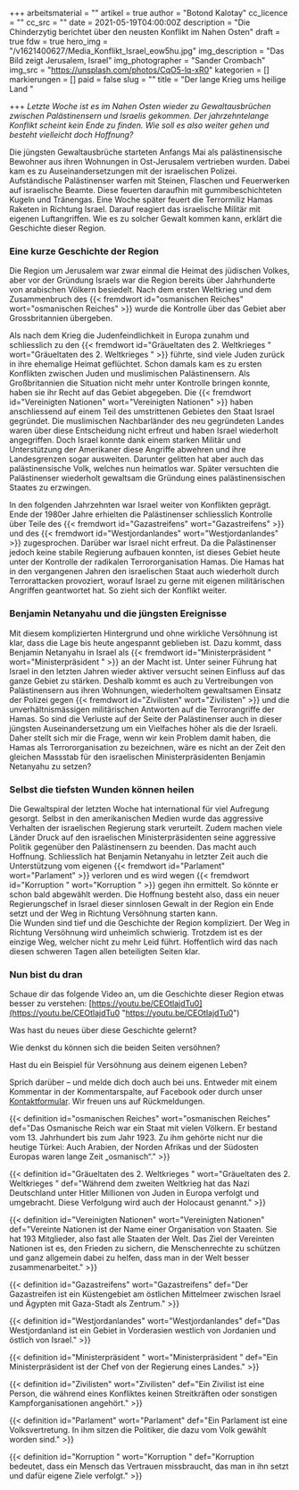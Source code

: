 +++
arbeitsmaterial = ""
artikel = true
author = "Botond Kalotay"
cc_licence = ""
cc_src = ""
date = 2021-05-19T04:00:00Z
description = "Die Chinderzytig berichtet über den neusten Konflikt im Nahen Osten"
draft = true
fdw = true
hero_img = "/v1621400627/Media_Konflikt_Israel_eow5hu.jpg"
img_description = "Das Bild zeigt Jerusalem, Israel"
img_photographer = "Sander Crombach"
img_src = "https://unsplash.com/photos/CqO5-lq-xR0"
kategorien = []
markierungen = []
paid = false
slug = ""
title = "Der lange Krieg ums heilige Land "

+++
_Letzte Woche ist es im Nahen Osten wieder zu Gewaltausbrüchen zwischen Palästinensern und Israelis gekommen. Der jahrzehntelange Konflikt scheint kein Ende zu finden. Wie soll es also weiter gehen und besteht vielleicht doch Hoffnung?_

Die jüngsten Gewaltausbrüche starteten Anfangs Mai als palästinensische Bewohner aus ihren Wohnungen in Ost-Jerusalem vertrieben wurden. Dabei kam es zu Auseinandersetzungen mit der israelischen Polizei. Aufständische Palästinenser warfen mit Steinen, Flaschen und Feuerwerken auf israelische Beamte. Diese feuerten daraufhin mit gummibeschichteten Kugeln und Tränengas. Eine Woche später feuert die Terrormiliz Hamas Raketen in Richtung Israel. Darauf reagiert das israelische Militär mit eigenen Luftangriffen. Wie es zu solcher Gewalt kommen kann, erklärt die Geschichte dieser Region.

### Eine kurze Geschichte der Region

Die Region um Jerusalem war zwar einmal die Heimat des jüdischen Volkes, aber vor der Gründung Israels war die Region bereits über Jahrhunderte von arabischen Völkern besiedelt. Nach dem ersten Weltkrieg und dem Zusammenbruch des {{< fremdwort id="osmanischen Reiches" wort="osmanischen Reiches" >}} wurde die Kontrolle über das Gebiet aber Grossbritannien übergeben.

Als nach dem Krieg die Judenfeindlichkeit in Europa zunahm und schliesslich zu den {{< fremdwort id="Gräueltaten des 2. Weltkrieges " wort="Gräueltaten des 2. Weltkrieges " >}} führte, sind viele Juden zurück in ihre ehemalige Heimat geflüchtet. Schon damals kam es zu ersten Konflikten zwischen Juden und muslimischen Palästinensern. Als Großbritannien die Situation nicht mehr unter Kontrolle bringen konnte, haben sie ihr Recht auf das Gebiet abgegeben. Die {{< fremdwort id="Vereinigten Nationen" wort="Vereinigten Nationen" >}} haben anschliessend auf einem Teil des umstrittenen Gebietes den Staat Israel gegründet. Die muslimischen Nachbarländer des neu gegründeten Landes waren über diese Entscheidung nicht erfreut und haben Israel wiederholt angegriffen. Doch Israel konnte dank einem starken Militär und Unterstützung der Amerikaner diese Angriffe abwehren und ihre Landesgrenzen sogar ausweiten. Darunter gelitten hat aber auch das palästinensische Volk, welches nun heimatlos war. Später versuchten die Palästinenser wiederholt gewaltsam die Gründung eines palästinensischen Staates zu erzwingen.

In den folgenden Jahrzehnten war Israel weiter von Konflikten geprägt. Ende der 1980er Jahre erhielten die Palästinenser schliesslich Kontrolle über Teile des {{< fremdwort id="Gazastreifens" wort="Gazastreifens" >}} und des {{< fremdwort id="Westjordanlandes" wort="Westjordanlandes" >}} zugesprochen. Darüber war Israel nicht erfreut. Da die Palästinenser jedoch keine stabile Regierung aufbauen konnten, ist dieses Gebiet heute unter der Kontrolle der radikalen Terrororganisation Hamas. Die Hamas hat in den vergangenen Jahren den israelischen Staat auch wiederholt durch Terrorattacken provoziert, worauf Israel zu gerne mit eigenen militärischen Angriffen geantwortet hat. So zieht sich der Konflikt weiter.

### Benjamin Netanyahu und die jüngsten Ereignisse

Mit diesem komplizierten Hintergrund und ohne wirkliche Versöhnung ist klar, dass die Lage bis heute angespannt geblieben ist. Dazu kommt, dass Benjamin Netanyahu in Israel als {{< fremdwort id="Ministerpräsident " wort="Ministerpräsident " >}} an der Macht ist. Unter seiner Führung hat Israel in den letzten Jahren wieder aktiver versucht seinen Einfluss auf das ganze Gebiet zu stärken. Deshalb kommt es auch zu Vertreibungen von Palästinensern aus ihren Wohnungen, wiederholtem gewaltsamen Einsatz der Polizei gegen {{< fremdwort id="Zivilisten" wort="Zivilisten" >}} und die unverhältnismässigen militärischen Antworten auf die Terrorangriffe der Hamas. So sind die Verluste auf der Seite der Palästinenser auch in dieser jüngsten Auseinandersetzung um ein Vielfaches höher als die der Israeli. Daher stellt sich mir die Frage, wenn wir kein Problem damit haben, die Hamas als Terrororganisation zu bezeichnen, wäre es nicht an der Zeit den gleichen Massstab für den israelischen Ministerpräsidenten Benjamin Netanyahu zu setzen?

### Selbst die tiefsten Wunden können heilen

Die Gewaltspiral der letzten Woche hat international für viel Aufregung gesorgt. Selbst in den amerikanischen Medien wurde das aggressive Verhalten der israelischen Regierung stark verurteilt. Zudem machen viele Länder Druck auf den israelischen Ministerpräsidenten seine aggressive Politik gegenüber den Palästinensern zu beenden. Das macht auch Hoffnung. Schliesslich hat Benjamin Netanyahu in letzter Zeit auch die Unterstützung vom eigenen {{< fremdwort id="Parlament" wort="Parlament" >}} verloren und es wird wegen {{< fremdwort id="Korruption " wort="Korruption " >}} gegen ihn ermittelt. So könnte er schon bald abgewählt werden. Die Hoffnung besteht also, dass ein neuer Regierungschef in Israel dieser sinnlosen Gewalt in der Region ein Ende setzt und der Weg in Richtung Versöhnung starten kann.  
Die Wunden sind tief und die Geschichte der Region kompliziert. Der Weg in Richtung Versöhnung wird unheimlich schwierig. Trotzdem ist es der einzige Weg, welcher nicht zu mehr Leid führt. Hoffentlich wird das nach diesen schweren Tagen allen beteiligten Seiten klar.

### Nun bist du dran

Schaue dir das folgende Video an, um die Geschichte dieser Region etwas besser zu verstehen: [https://youtu.be/CEOtlajdTu0](https://youtu.be/CEOtlajdTu0 "https://youtu.be/CEOtlajdTu0")

Was hast du neues über diese Geschichte gelernt?

Wie denkst du können sich die beiden Seiten versöhnen?

Hast du ein Beispiel für Versöhnung aus deinem eigenen Leben?

Sprich darüber – und melde dich doch auch bei uns. Entweder mit einem Kommentar in der Kommentarspalte, auf Facebook oder durch unser [Kontaktformular](https://www.chinderzytig.ch/kontakt/). Wir freuen uns auf Rückmeldungen.

{{< definition id="osmanischen Reiches" wort="osmanischen Reiches" def="Das Osmanische Reich war ein Staat mit vielen Völkern. Er bestand vom 13. Jahrhundert bis zum Jahr 1923. Zu ihm gehörte nicht nur die heutige Türkei: Auch Arabien, der Norden Afrikas und der Südosten Europas waren lange Zeit „osmanisch“." >}}

{{< definition id="Gräueltaten des 2. Weltkrieges " wort="Gräueltaten des 2. Weltkrieges " def="Während dem zweiten Weltkrieg hat das Nazi Deutschland unter Hitler Millionen von Juden in Europa verfolgt und umgebracht. Diese Verfolgung wird auch der Holocaust genannt." >}}

{{< definition id="Vereinigten Nationen" wort="Vereinigten Nationen" def="Vereinte Nationen ist der Name einer Organisation von Staaten. Sie hat 193 Mitglieder, also fast alle Staaten der Welt. Das Ziel der Vereinten Nationen ist es, den Frieden zu sichern, die Menschenrechte zu schützen und ganz allgemein dabei zu helfen, dass man in der Welt besser zusammenarbeitet." >}}

{{< definition id="Gazastreifens" wort="Gazastreifens" def="Der Gazastreifen ist ein Küstengebiet am östlichen Mittelmeer zwischen Israel und Ägypten mit Gaza-Stadt als Zentrum." >}}

{{< definition id="Westjordanlandes" wort="Westjordanlandes" def="Das Westjordanland ist ein Gebiet in Vorderasien westlich von Jordanien und östlich von Israel." >}}

{{< definition id="Ministerpräsident " wort="Ministerpräsident " def="Ein Ministerpräsident ist der Chef von der Regierung eines Landes." >}}

{{< definition id="Zivilisten" wort="Zivilisten" def="Ein Zivilist ist eine Person, die während eines Konfliktes keinen Streitkräften oder sonstigen Kampforganisationen angehört." >}}

{{< definition id="Parlament" wort="Parlament" def="Ein Parlament ist eine Volksvertretung. In ihm sitzen die Politiker, die dazu vom Volk gewählt worden sind." >}}

{{< definition id="Korruption " wort="Korruption " def="Korruption bedeutet, dass ein Mensch das Vertrauen missbraucht, das man in ihn setzt und dafür eigene Ziele verfolgt." >}}